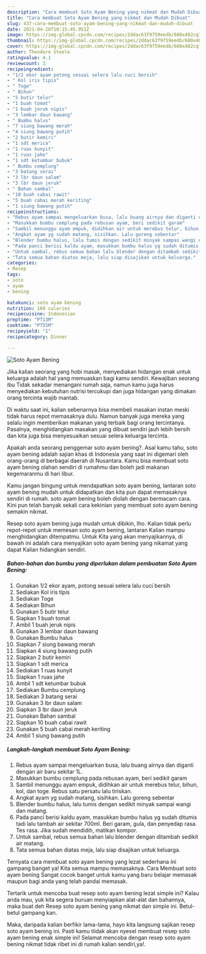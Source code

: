 ```yaml
---
description: "Cara membuat Soto Ayam Bening yang nikmat dan Mudah Dibuat"
title: "Cara membuat Soto Ayam Bening yang nikmat dan Mudah Dibuat"
slug: 437-cara-membuat-soto-ayam-bening-yang-nikmat-dan-mudah-dibuat
date: 2021-04-26T10:15:45.951Z
image: https://img-global.cpcdn.com/recipes/2ddac63f9759eedb/680x482cq70/soto-ayam-bening-foto-resep-utama.jpg
thumbnail: https://img-global.cpcdn.com/recipes/2ddac63f9759eedb/680x482cq70/soto-ayam-bening-foto-resep-utama.jpg
cover: https://img-global.cpcdn.com/recipes/2ddac63f9759eedb/680x482cq70/soto-ayam-bening-foto-resep-utama.jpg
author: Theodore Steele
ratingvalue: 4.1
reviewcount: 3
recipeingredient:
- "1/2 ekor ayam potong sesuai selera lalu cuci bersih"
- " Kol iris tipis"
- " Toge"
- " Bihun"
- "5 butir telur"
- "1 buah tomat"
- "1 buah jeruk nipis"
- "3 lembar daun bawang"
- " Bumbu halus"
- "7 siung bawang merah"
- "4 siung bawang putih"
- "2 butir kemiri"
- "1 sdt merica"
- "1 ruas kunyit"
- "1 ruas jahe"
- "1 sdt ketumbar bubuk"
- " Bumbu cemplung"
- "3 batang serai"
- "3 lbr daun salam"
- "3 lbr daun jeruk"
- " Bahan sambal"
- "10 buah cabai rawit"
- "5 buah cabai merah keriting"
- "1 siung bawang putih"
recipeinstructions:
- "Rebus ayam sampai mengeluarkan busa, lalu buang airnya dan diganti dengan air baru sekitar 1L."
- "Masukkan bumbu cemplung pada rebusan ayam, beri sedikit garam"
- "Sambil menunggu ayam empuk, didihkan air untuk merebus telur, bihun, kol, dan toge. Rebus satu persatu lalu tiriskan."
- "Angkat ayam yg sudah matang, sisihkan. Lalu goreng sebentar"
- "Blender bumbu halus, lalu tumis dengan sedikit minyak sampai wangi dan matang."
- "Pada panci berisi kaldu ayam, masukkan bumbu halus yg sudah ditumis tadi lalu tambah air sekitar 700ml. Beri garam, gula, dan penyedap rasa. Tes rasa. Jika sudah mendidih, matikan kompor."
- "Untuk sambal, rebus semua bahan lalu blender dengan ditambah sedikit air matang."
- "Tata semua bahan diatas meja, lalu siap disajikan untuk keluarga."
categories:
- Resep
tags:
- soto
- ayam
- bening

katakunci: soto ayam bening 
nutrition: 169 calories
recipecuisine: Indonesian
preptime: "PT13M"
cooktime: "PT55M"
recipeyield: "1"
recipecategory: Dinner

---
```



![Soto Ayam Bening](https://img-global.cpcdn.com/recipes/2ddac63f9759eedb/680x482cq70/soto-ayam-bening-foto-resep-utama.jpg)

Jika kalian seorang yang hobi masak, menyediakan hidangan enak untuk keluarga adalah hal yang memuaskan bagi kamu sendiri. Kewajiban seorang ibu Tidak sekadar menangani rumah saja, namun kamu juga harus menyediakan kebutuhan nutrisi tercukupi dan juga hidangan yang dimakan orang tercinta wajib mantab.

Di waktu  saat ini, kalian sebenarnya bisa membeli masakan instan meski tidak harus repot memasaknya dulu. Namun banyak juga mereka yang selalu ingin memberikan makanan yang terbaik bagi orang tercintanya. Pasalnya, menghidangkan masakan yang dibuat sendiri jauh lebih bersih dan kita juga bisa menyesuaikan sesuai selera keluarga tercinta. 



Apakah anda seorang penggemar soto ayam bening?. Asal kamu tahu, soto ayam bening adalah sajian khas di Indonesia yang saat ini digemari oleh orang-orang di berbagai daerah di Nusantara. Kamu bisa membuat soto ayam bening olahan sendiri di rumahmu dan boleh jadi makanan kegemaranmu di hari libur.

Kamu jangan bingung untuk mendapatkan soto ayam bening, lantaran soto ayam bening mudah untuk didapatkan dan kita pun dapat memasaknya sendiri di rumah. soto ayam bening boleh diolah dengan bermacam cara. Kini pun telah banyak sekali cara kekinian yang membuat soto ayam bening semakin nikmat.

Resep soto ayam bening juga mudah untuk dibikin, lho. Kalian tidak perlu repot-repot untuk memesan soto ayam bening, lantaran Kalian mampu menghidangkan ditempatmu. Untuk Kita yang akan menyajikannya, di bawah ini adalah cara menyajikan soto ayam bening yang nikamat yang dapat Kalian hidangkan sendiri.

<!--inarticleads1-->

##### Bahan-bahan dan bumbu yang diperlukan dalam pembuatan Soto Ayam Bening:

1. Gunakan 1/2 ekor ayam, potong sesuai selera lalu cuci bersih
1. Sediakan  Kol iris tipis
1. Sediakan  Toge
1. Sediakan  Bihun
1. Gunakan 5 butir telur
1. Siapkan 1 buah tomat
1. Ambil 1 buah jeruk nipis
1. Gunakan 3 lembar daun bawang
1. Gunakan  Bumbu halus
1. Siapkan 7 siung bawang merah
1. Siapkan 4 siung bawang putih
1. Siapkan 2 butir kemiri
1. Siapkan 1 sdt merica
1. Sediakan 1 ruas kunyit
1. Siapkan 1 ruas jahe
1. Ambil 1 sdt ketumbar bubuk
1. Sediakan  Bumbu cemplung
1. Sediakan 3 batang serai
1. Gunakan 3 lbr daun salam
1. Siapkan 3 lbr daun jeruk
1. Gunakan  Bahan sambal
1. Siapkan 10 buah cabai rawit
1. Gunakan 5 buah cabai merah keriting
1. Ambil 1 siung bawang putih




<!--inarticleads2-->

##### Langkah-langkah membuat Soto Ayam Bening:

1. Rebus ayam sampai mengeluarkan busa, lalu buang airnya dan diganti dengan air baru sekitar 1L.
1. Masukkan bumbu cemplung pada rebusan ayam, beri sedikit garam
1. Sambil menunggu ayam empuk, didihkan air untuk merebus telur, bihun, kol, dan toge. Rebus satu persatu lalu tiriskan.
1. Angkat ayam yg sudah matang, sisihkan. Lalu goreng sebentar
1. Blender bumbu halus, lalu tumis dengan sedikit minyak sampai wangi dan matang.
1. Pada panci berisi kaldu ayam, masukkan bumbu halus yg sudah ditumis tadi lalu tambah air sekitar 700ml. Beri garam, gula, dan penyedap rasa. Tes rasa. Jika sudah mendidih, matikan kompor.
1. Untuk sambal, rebus semua bahan lalu blender dengan ditambah sedikit air matang.
1. Tata semua bahan diatas meja, lalu siap disajikan untuk keluarga.




Ternyata cara membuat soto ayam bening yang lezat sederhana ini gampang banget ya! Kita semua mampu memasaknya. Cara Membuat soto ayam bening Sangat cocok banget untuk kamu yang baru belajar memasak maupun bagi anda yang telah pandai memasak.

Tertarik untuk mencoba buat resep soto ayam bening lezat simple ini? Kalau anda mau, yuk kita segera buruan menyiapkan alat-alat dan bahannya, maka buat deh Resep soto ayam bening yang nikmat dan simple ini. Betul-betul gampang kan. 

Maka, daripada kalian berfikir lama-lama, hayo kita langsung sajikan resep soto ayam bening ini. Pasti kamu tiidak akan nyesel membuat resep soto ayam bening enak simple ini! Selamat mencoba dengan resep soto ayam bening nikmat tidak ribet ini di rumah kalian sendiri,ya!.

